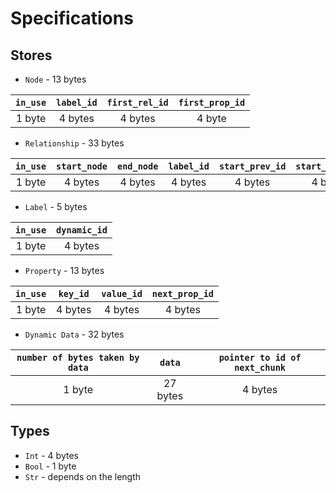 # Specifications

## Stores

* `Node` - 13 bytes

| `in_use` | `label_id` | `first_rel_id` | `first_prop_id` |
|:------:|:---------:|:----------:|:----------:|
| 1 byte | 4 bytes   | 4 bytes    |  4 byte    |

* `Relationship` - 33 bytes

|  `in_use` |  `start_node` | `end_node` | `label_id` | `start_prev_id` | `start_next_id` | `end_prev_id` | `end_next_id` | `first_prop_id` |
|:------:|:-------------:|:------------:|:-----------:|:-----------------:|:-------------------:|:-----------------:|:------------------:|:-------------:|
| 1 byte |     4 bytes    |    4 bytes   |    4 bytes  |       4 bytes     | 4 bytes             | 4 bytes           | 4 bytes            | 4 bytes       |

* `Label` - 5 bytes

|  `in_use` |   `dynamic_id` |
|:------:|:---------------:|
| 1 byte |      4 bytes    |

* `Property` - 13 bytes

|  `in_use` |  `key_id`  | `value_id` | `next_prop_id` |
|:------:|:------:|:-----------:|:--------------:|
| 1 byte | 4 bytes | 4 bytes     |    4 bytes     |

* `Dynamic Data` - 32 bytes

|  `number of bytes taken by data` | `data` | `pointer to id of next_chunk` |
|:------:|:------:|:-----------:|
| 1 byte | 27 bytes |   4 bytes   |

## Types

* `Int` - 4 bytes
* `Bool` - 1 byte
* `Str` - depends on the length